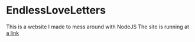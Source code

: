 # EndlessLoveLetters

This is a website I made to mess around with NodeJS
The site is running at [a link](http://www.lovecameron.xyz)
